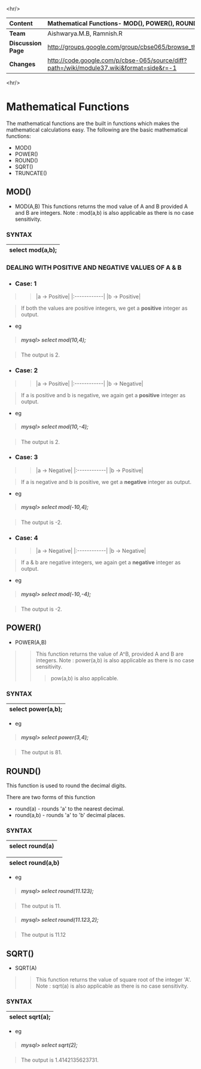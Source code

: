 

&lt;hr/&gt;


| **Content** | Mathematical Functions- MOD(), POWER(), ROUND(), SQRT(), TRUNCATE() |
|:------------|:--------------------------------------------------------------------|
| **Team**    | Aishwarya.M.B, Ramnish.R                                            |
| **Discussion Page** | http://groups.google.com/group/cbse065/browse_thread/thread/2fea7bb7b04b6ada |
| **Changes** | http://code.google.com/p/cbse-065/source/diff?path=/wiki/module37.wiki&format=side&r=-1 |


&lt;hr/&gt;





# **Mathematical Functions** #
The mathematical functions are the built in functions which makes the mathematical calculations easy.
The following are the basic mathematical functions:
  * MOD()
  * POWER()
  * ROUND()
  * SQRT()
  * TRUNCATE()

## MOD() ##
  * MOD(A,B)
This functions returns the mod value of A and B provided A and B are integers.
Note : mod(a,b) is also applicable as there is no case sensitivity.


### SYNTAX ###

|select mod(a,b);|
|:---------------|


### DEALING WITH POSITIVE AND NEGATIVE VALUES OF A & B ###
  * ### Case: 1 ###
> > |a -> Positive|
|:------------|
> > |b -> Positive|


> If both the values are positive integers, we get a **positive** integer as output.

  * eg

> ##### mysql> select mod(10,4); #####

> The output is 2.


  * ### Case: 2 ###
> > |a -> Positive|
|:------------|
> > |b -> Negative|


> If a is positive and b is negative, we again get a **positive** integer as output.

  * eg

> ##### mysql> select mod(10,-4); #####

> The output is 2.


  * ### Case: 3 ###
> > |a -> Negative|
|:------------|
> > |b -> Positive|


> If a is negative and b is positive, we get a **negative** integer as output.

  * eg

> ##### mysql> select mod(-10,4); #####

> The output is -2.


  * ### Case: 4 ###
> > |a -> Negative|
|:------------|
> > |b -> Negative|


> If a & b are negative integers, we again get a **negative** integer as output.

  * eg

> ##### mysql> select mod(-10,-4); #####

> The output is -2.


## POWER() ##

  * POWER(A,B)
> > This function returns the value of A^B, provided A and B are integers.
> > Note : power(a,b) is also applicable as there is no case sensitivity.
> > > pow(a,b) is also applicable.

### SYNTAX ###

|select power(a,b);|
|:-----------------|

  * eg


> ##### mysql> select power(3,4); #####

> The output is 81.



## ROUND() ##

This function is used to round the decimal digits.

There are two forms of this function

  * round(a) -  rounds 'a' to the nearest decimal.
  * round(a,b) - rounds 'a' to 'b' decimal places.


### SYNTAX ###

|select round(a)|
|:--------------|

|select round(a,b)|
|:----------------|

  * eg

> ##### mysql> select round(11.123); #####

> The output is 11.


> ##### mysql> select round(11.123,2); #####

> The output is 11.12


## SQRT() ##

  * SQRT(A)
> > This function returns the value of square root of the integer 'A'.
> > Note : sqrt(a) is also applicable as there is no case sensitivity.

### SYNTAX ###

|select sqrt(a);|
|:--------------|

  * eg


> ##### mysql> select sqrt(2); #####

> The output is 1.4142135623731.
